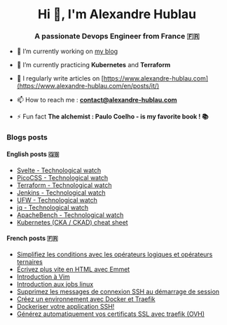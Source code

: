<h1 align="center">Hi 👋, I'm Alexandre Hublau</h1>
<h3 align="center">A passionate <strong>Devops Engineer</strong> from France 🇫🇷</h3>

- 🔭 I’m currently working on [my blog](https://www.alexandre-hublau.com)

- 🌱 I’m currently practicing **Kubernetes** and **Terraform**

- 📝 I regularly write articles on [https://www.alexandre-hublau.com](https://www.alexandre-hublau.com/en/posts/it/)

- 📫 How to reach me : **contact@alexandre-hublau.com**

- ⚡ Fun fact **The alchemist : Paulo Coelho - is my favorite book ! 📚**

### Blogs posts

#### English posts 🇬🇧

<!-- BLOG-POST-EN-LIST:START -->
- [Svelte - Technological watch](https://www.alexandre-hublau.com/en/posts/it/technological-watch-svelte/)
- [PicoCSS - Technological watch](https://www.alexandre-hublau.com/en/posts/it/technological-watch-picocss/)
- [Terraform - Technological watch](https://www.alexandre-hublau.com/en/posts/it/technological-watch-terraform/)
- [Jenkins - Technological watch](https://www.alexandre-hublau.com/en/posts/it/technological-watch-jenkins/)
- [UFW - Technological watch](https://www.alexandre-hublau.com/en/posts/it/technological-watch-ufw/)
- [jq - Technological watch](https://www.alexandre-hublau.com/en/posts/it/technological-watch-jq/)
- [ApacheBench - Technological watch](https://www.alexandre-hublau.com/en/posts/it/technological-watch-apachebench/)
- [Kubernetes &lpar;CKA / CKAD&rpar; cheat sheet](https://www.alexandre-hublau.com/en/posts/it/cheat-sheet-kubernetes-cka-ckad/)
<!-- BLOG-POST-EN-LIST:END -->

#### French posts 🇫🇷

<!-- BLOG-POST-FR-LIST:START -->
- [Simplifiez les conditions avec les opérateurs logiques et opérateurs ternaires](https://www.alexandre-hublau.com/fr/posts/it/conditions-operateurs-logiques-ternaires/)
- [Écrivez plus vite en HTML avec Emmet](https://www.alexandre-hublau.com/fr/posts/it/emmet-ecrire-html-vite/)
- [Introduction à Vim](https://www.alexandre-hublau.com/fr/posts/it/introduction-a-vim/)
- [Introduction aux jobs linux](https://www.alexandre-hublau.com/fr/posts/it/introduction-jobs-linux/)
- [Supprimez les messages de connexion SSH au démarrage de session](https://www.alexandre-hublau.com/fr/posts/it/supprimer-messages-ssh-connexion/)
- [Créez un environnement avec Docker et Traefik](https://www.alexandre-hublau.com/fr/posts/it/creer-environnement-docker-traefik/)
- [Dockeriser votre application SSH!](https://www.alexandre-hublau.com/fr/posts/it/dockeriser-application-ssh/)
- [Générez automatiquement vos certificats SSL avec traefik &lpar;OVH&rpar;](https://www.alexandre-hublau.com/fr/posts/it/generer-certificat-https-docker-traefik/)
<!-- BLOG-POST-FR-LIST:END -->
